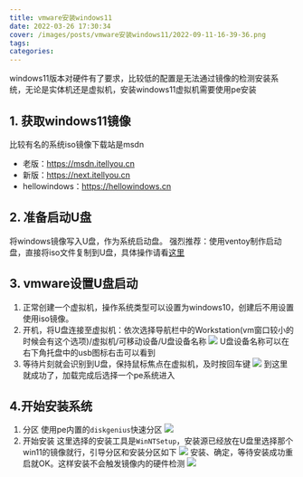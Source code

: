```yaml
---
title: vmware安装windows11
date: 2022-03-26 17:30:34
cover: /images/posts/vmware安装windows11/2022-09-11-16-39-36.png
tags:
categories:
---
```


windows11版本对硬件有了要求，比较低的配置是无法通过镜像的检测安装系统，无论是实体机还是虚拟机，安装windows11虚拟机需要使用pe安装

## 1. 获取windows11镜像

比较有名的系统iso镜像下载站是msdn
- 老版：https://msdn.itellyou.cn
- 新版：https://next.itellyou.cn
- hellowindows：https://hellowindows.cn

## 2. 准备启动U盘

将windows镜像写入U盘，作为系统启动盘。
强烈推荐：使用ventoy制作启动盘，直接将iso文件复制到U盘，具体操作请看[这里]()


## 3. vmware设置U盘启动

1. 正常创建一个虚拟机，操作系统类型可以设置为windows10，创建后不用设置使用iso镜像。
2. 开机，将U盘连接至虚拟机：依次选择导航栏中的Workstation(vm窗口较小的时候会有这个选项)/虚拟机/可移动设备/U盘设备名称
![](/images/posts/vmware安装windows11/2022-09-11-16-36-56.png)
U盘设备名称可以在右下角托盘中的usb图标右击可以看到
3. 等待片刻就会识别到U盘，保持鼠标焦点在虚拟机，及时按回车键
![](/images/posts/vmware安装windows11/2022-09-11-16-37-04.png)
到这里就成功了，加载完成后选择一个pe系统进入

## 4.开始安装系统

1. 分区
使用pe内置的`diskgenius`快速分区
![](/images/posts/vmware安装windows11/2022-09-11-16-37-16.png)
2. 开始安装
这里选择的安装工具是`WinNTSetup`，安装源已经放在U盘里选择那个win11的镜像就行，引导分区和安装分区如下
![](/images/posts/vmware安装windows11/2022-09-11-16-37-24.png)
安装、确定，等待安装成功重启就OK。这样安装不会触发镜像内的硬件检测
![](/images/posts/vmware安装windows11/2022-09-11-16-37-32.png)